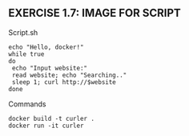  ## EXERCISE 1.7: IMAGE FOR SCRIPT
 Script.sh
 ```shell
 echo "Hello, docker!"
while true
do
  echo "Input website:"
  read website; echo "Searching.."
  sleep 1; curl http://$website
done
 ```
 Commands
 ```shell
 docker build -t curler .
 docker run -it curler
 ```